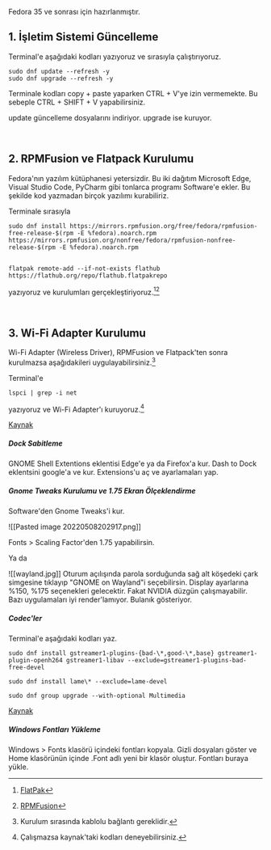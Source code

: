 Fedora 35 ve sonrası için hazırlanmıştır.


## 1. İşletim Sistemi Güncelleme
Terminal'e aşağıdaki kodları yazıyoruz ve sırasıyla çalıştırıyoruz.

```
sudo dnf update --refresh -y
sudo dnf upgrade --refresh -y
```

Terminale kodları copy + paste yaparken CTRL + V'ye izin vermemekte. Bu sebeple CTRL + SHIFT + V yapabilirsiniz.

update güncelleme dosyalarını indiriyor. upgrade ise kuruyor.

<br>

## 2. RPMFusion ve Flatpack Kurulumu

Fedora'nın yazılım kütüphanesi yetersizdir. Bu iki dağıtım Microsoft Edge, Visual Studio Code, PyCharm gibi tonlarca programı Software'e ekler. Bu şekilde kod yazmadan birçok yazılımı kurabiliriz.

Terminale sırasıyla

```
sudo dnf install https://mirrors.rpmfusion.org/free/fedora/rpmfusion-free-release-$(rpm -E %fedora).noarch.rpm https://mirrors.rpmfusion.org/nonfree/fedora/rpmfusion-nonfree-release-$(rpm -E %fedora).noarch.rpm


flatpak remote-add --if-not-exists flathub https://flathub.org/repo/flathub.flatpakrepo
```

yazıyoruz ve kurulumları gerçekleştiriyoruz.[^1][^2]

[^1]:[FlatPak](https://flatpak.org/setup/Fedora)

[^2]:[RPMFusion](https://rpmfusion.org/Configuration)

<br>

## 3. Wi-Fi Adapter Kurulumu

Wi-Fi Adapter (Wireless Driver), RPMFusion ve Flatpack'ten sonra kurulmazsa aşağıdakileri uygulayabilirsiniz.[^3]

Terminal'e
```
lspci | grep -i net
``` 
yazıyoruz ve Wi-Fi Adapter'ı kuruyoruz.[^4]

[Kaynak](https://ask.fedoraproject.org/t/fedora-33-does-not-recognise-wifi-of-laptop/11399/2)

[^3]:Kurulum sırasında kablolu bağlantı gereklidir. 

[^4]:Çalışmazsa kaynak'taki kodları deneyebilirsiniz.

##### Dock Sabitleme
GNOME Shell Extentions eklentisi Edge'e ya da Firefox'a kur.
Dash to Dock eklentsini google'a ve kur.
Extensions'u aç ve ayarlamaları yap.
##### Gnome Tweaks Kurulumu ve 1.75 Ekran Ölçeklendirme
Software'den Gnome Tweaks'i kur.

![[Pasted image 20220508202917.png]]

Fonts > Scaling Factor'den 1.75 yapabilirsin.

Ya da

![[wayland.jpg]]
Oturum açılışında parola sorduğunda sağ alt köşedeki çark simgesine tıklayıp "GNOME on Wayland"i seçebilirsin. Display ayarlarına %150, %175 seçenekleri gelecektir. Fakat NVIDIA düzgün çalışmayabilir. Bazı uygulamaları iyi render'lamıyor. Bulanık gösteriyor.

##### Codec'ler
Terminal'e aşağıdaki kodları yaz.

```
sudo dnf install gstreamer1-plugins-{bad-\*,good-\*,base} gstreamer1-plugin-openh264 gstreamer1-libav --exclude=gstreamer1-plugins-bad-free-devel

sudo dnf install lame\* --exclude=lame-devel

sudo dnf group upgrade --with-optional Multimedia
```
[Kaynak](https://docs.fedoraproject.org/en-US/quick-docs/assembly_installing-plugins-for-playing-movies-and-music/)

##### Windows Fontları Yükleme
Windows > Fonts klasörü içindeki fontları kopyala. Gizli dosyaları göster ve Home klasörünün içinde .Font adlı yeni bir klasör oluştur. Fontları buraya yükle.



